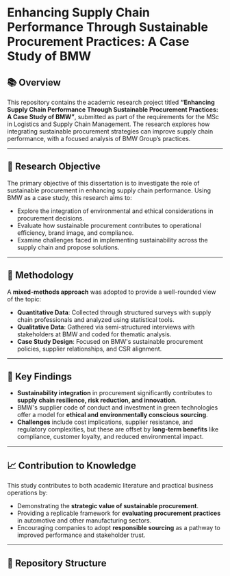 # Enhancing Supply Chain Performance Through Sustainable Procurement Practices: A Case Study of BMW

## 📚 Overview

This repository contains the academic research project titled **“Enhancing Supply Chain Performance Through Sustainable Procurement Practices: A Case Study of BMW”**, submitted as part of the requirements for the MSc in Logistics and Supply Chain Management. The research explores how integrating sustainable procurement strategies can improve supply chain performance, with a focused analysis of BMW Group’s practices.

---

## 🎯 Research Objective

The primary objective of this dissertation is to investigate the role of sustainable procurement in enhancing supply chain performance. Using BMW as a case study, this research aims to:

- Explore the integration of environmental and ethical considerations in procurement decisions.
- Evaluate how sustainable procurement contributes to operational efficiency, brand image, and compliance.
- Examine challenges faced in implementing sustainability across the supply chain and propose solutions.

---

## 🧪 Methodology

A **mixed-methods approach** was adopted to provide a well-rounded view of the topic:

- **Quantitative Data**: Collected through structured surveys with supply chain professionals and analyzed using statistical tools.
- **Qualitative Data**: Gathered via semi-structured interviews with stakeholders at BMW and coded for thematic analysis.
- **Case Study Design**: Focused on BMW's sustainable procurement policies, supplier relationships, and CSR alignment.

---

## 🧩 Key Findings

- **Sustainability integration** in procurement significantly contributes to **supply chain resilience, risk reduction, and innovation**.
- BMW's supplier code of conduct and investment in green technologies offer a model for **ethical and environmentally conscious sourcing**.
- **Challenges** include cost implications, supplier resistance, and regulatory complexities, but these are offset by **long-term benefits** like compliance, customer loyalty, and reduced environmental impact.

---

## 📈 Contribution to Knowledge

This study contributes to both academic literature and practical business operations by:

- Demonstrating the **strategic value of sustainable procurement**.
- Providing a replicable framework for **evaluating procurement practices** in automotive and other manufacturing sectors.
- Encouraging companies to adopt **responsible sourcing** as a pathway to improved performance and stakeholder trust.

---

## 📁 Repository Structure

